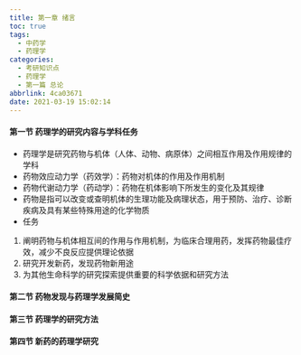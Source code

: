 ```yaml
---
title: 第一章 绪言
toc: true
tags:
  - 中药学
  - 药理学
categories:
  - 考研知识点
  - 药理学
  - 第一篇 总论
abbrlink: 4ca03671
date: 2021-03-19 15:02:14
---
```


#### 第一节 药理学的研究内容与学科任务

+ 药理学是研究药物与机体（人体、动物、病原体）之间相互作用及作用规律的学科
+ 药物效应动力学（药效学）：药物对机体的作用及作用机制
+ 药物代谢动力学（药动学）：药物在机体影响下所发生的变化及其规律
+ 药物是指可以改变或查明机体的生理功能及病理状态，用于预防、治疗、诊断疾病及具有某些特殊用途的化学物质
+ 任务
<!--more-->
  1. 阐明药物与机体相互间的作用与作用机制，为临床合理用药，发挥药物最佳疗效，减少不良反应提供理论依据
  2. 研究开发新药，发现药物新用途
  3. 为其他生命科学的研究探索提供重要的科学依据和研究方法

#### 第二节 药物发现与药理学发展简史

#### 第三节 药理学的研究方法

#### 第四节 新药的药理学研究